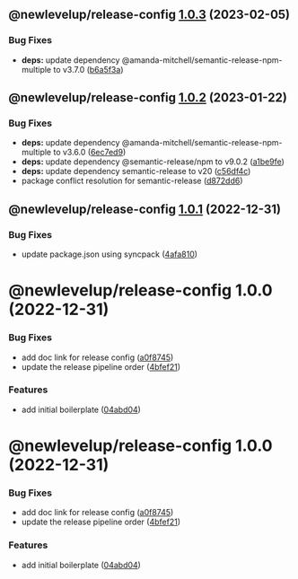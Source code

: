 ## @newlevelup/release-config [1.0.3](https://github.com/newlevelup/config/compare/@newlevelup/release-config@1.0.2...@newlevelup/release-config@1.0.3) (2023-02-05)


### Bug Fixes

* **deps:** update dependency @amanda-mitchell/semantic-release-npm-multiple to v3.7.0 ([b6a5f3a](https://github.com/newlevelup/config/commit/b6a5f3a5c43d2838d214b9c4dab12369b5fa6372))

## @newlevelup/release-config [1.0.2](https://github.com/newlevelup/config/compare/@newlevelup/release-config@1.0.1...@newlevelup/release-config@1.0.2) (2023-01-22)


### Bug Fixes

* **deps:** update dependency @amanda-mitchell/semantic-release-npm-multiple to v3.6.0 ([6ec7ed9](https://github.com/newlevelup/config/commit/6ec7ed98164b6f693eacb13de01b25e917d72b42))
* **deps:** update dependency @semantic-release/npm to v9.0.2 ([a1be9fe](https://github.com/newlevelup/config/commit/a1be9fefed3363973b23e403450a4c49a932558a))
* **deps:** update dependency semantic-release to v20 ([c56df4c](https://github.com/newlevelup/config/commit/c56df4c80c1c4cf9911dc6411e6a1ce4cc3052d6))
* package conflict resolution for semantic-release ([d872dd6](https://github.com/newlevelup/config/commit/d872dd6c37888def57674bd588ade64fcae043a3))

## @newlevelup/release-config [1.0.1](https://github.com/newlevelup/config/compare/@newlevelup/release-config@1.0.0...@newlevelup/release-config@1.0.1) (2022-12-31)


### Bug Fixes

* update package.json using syncpack ([4afa810](https://github.com/newlevelup/config/commit/4afa810624c2b0b8483a9c07de1f7b9e4628c5b3))

# @newlevelup/release-config 1.0.0 (2022-12-31)


### Bug Fixes

* add doc link for release config ([a0f8745](https://github.com/newlevelup/config/commit/a0f87455600cd5f52b45d90a55795047119e270b))
* update the release pipeline order ([4bfef21](https://github.com/newlevelup/config/commit/4bfef217d5b1ca4820f560f024ed37455e97ea72))


### Features

* add initial boilerplate ([04abd04](https://github.com/newlevelup/config/commit/04abd040bc0501f9202853794aea884aa0d31b0c))

# @newlevelup/release-config 1.0.0 (2022-12-31)


### Bug Fixes

* add doc link for release config ([a0f8745](https://github.com/newlevelup/config/commit/a0f87455600cd5f52b45d90a55795047119e270b))
* update the release pipeline order ([4bfef21](https://github.com/newlevelup/config/commit/4bfef217d5b1ca4820f560f024ed37455e97ea72))


### Features

* add initial boilerplate ([04abd04](https://github.com/newlevelup/config/commit/04abd040bc0501f9202853794aea884aa0d31b0c))
